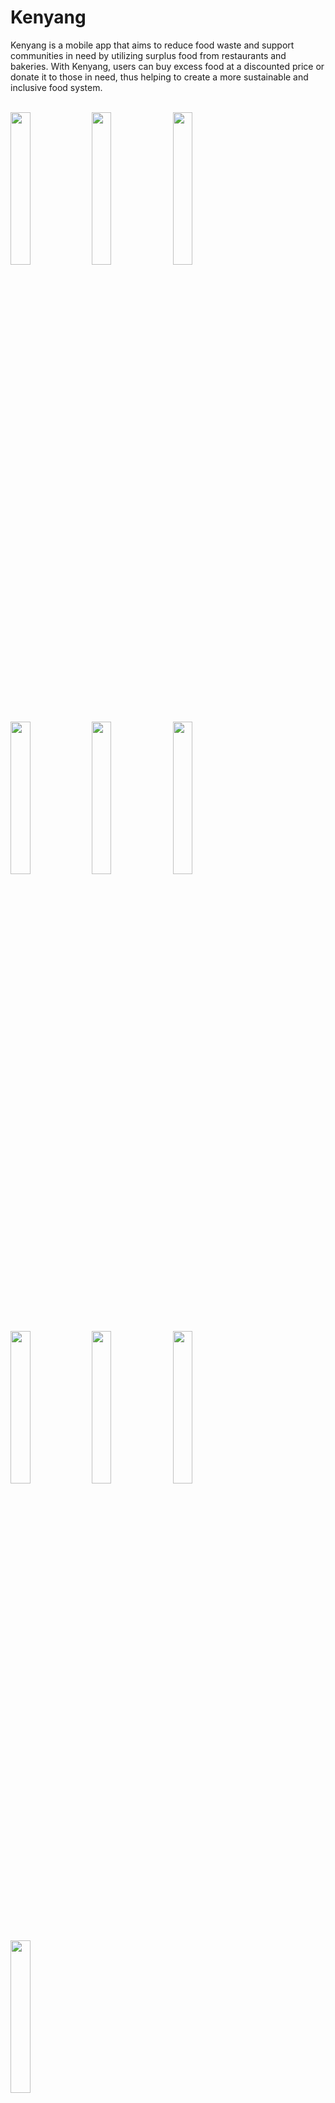 # Kenyang

Kenyang is a mobile app that aims to reduce food waste and support communities in need by utilizing surplus food from restaurants and bakeries. With Kenyang, users can buy excess food at a discounted price or donate it to those in need, thus helping to create a more sustainable and inclusive food system.<br><br>

<img src="https://github.com/Capstone-Kenyang/.github/assets/117462539/2a77a420-21ad-4eb5-ae0e-6aee3760b6a4" width="25%">
<img src="https://github.com/Capstone-Kenyang/.github/assets/117462539/d838c809-10f0-430d-a270-5247908c9946" width="25%">
<img src="https://github.com/Capstone-Kenyang/.github/assets/117462539/5cd63265-0f72-450a-b9ba-a7ebdbda362f" width="25%">
<img src="https://github.com/Capstone-Kenyang/.github/assets/117462539/d58e48bf-447b-4fca-ba14-d111996b60c0" width="25%">
<img src="https://github.com/Capstone-Kenyang/.github/assets/117462539/8d7ae769-2188-4627-b7f6-e24215770f71" width="25%">
<img src="https://github.com/Capstone-Kenyang/.github/assets/117462539/05ae8a35-d2cc-4d02-a69f-90f7a1208bab" width="25%">
<img src="https://github.com/Capstone-Kenyang/.github/assets/117462539/17ff559d-56fb-4a7c-8876-dbb48bb0b8e9" width="25%">
<img src="https://github.com/Capstone-Kenyang/.github/assets/117462539/4091f17d-dfd6-45e5-9b3b-9195b69f8fa8" width="25%">
<img src="https://github.com/Capstone-Kenyang/.github/assets/117462539/fc0463dc-cbea-4e59-a461-592a0ce2e1f7" width="25%">
<img src="https://github.com/Capstone-Kenyang/.github/assets/117462539/35ea0665-3e07-4ef5-aac3-e2669ae5e50a" width="25%">


## What is Kenyang?
Every year, millions of tons of food are wasted in restaurants and bakeries due to overproduction or approaching expiration dates. This is a huge problem that goes against efforts to tackle hunger and reduce food waste. Kenyang is here to tackle this problem in a way:

- **Surplus Food Purchase:** Kenyang provides a platform users can buy discounted price surplus food from food vendors. This not only helps reduce food waste, but also allows consumers to enjoy food at a more affordable price.
  
- **Food Donation:** Users can purchase surplus food through Kenyang and donate it to the needy. These donations are managed by restaurants or bakeries, ensuring the food reaches those who need it most.

- **Food Safety Check:** Kenyang is equipped with a Machine Learning-based food safety scanning feature that allows users to verify if food is safe for consumption. By simply taking a photo of the food, the app will analyze and provide information regarding the condition of the food.

- **Food Category:** This app covers a wide range of food categories to meet diverse needs, including:
  - **Rice Dish:** Rice and various rice-based dishes.
  - **Bread and Pastry:** Various types of bread and pastries.
  - **Fruits:** Various types of fruits.
  - **Vegies:** Various types of vegetables.

With Kenyang, we aim to reduce food waste, alleviate hunger, and create a more sustainable and inclusive food system.<br><br>


## Features

### Food Safety Scanning

- Kenyang app is equipped with a food safety scanning feature that uses Machine Learning technology to verify food safety before consumption.
  
- **How to use the feature:**
  1. Click the camera icon on the bottom navigation bar of Kenyang app.
  2. Take a photo of the food you want to check.
  3. The app automatically analyzes the photo to determine the safety of the food.
  4. The analysis results are displayed within seconds, providing information on whether the food is safe for consumption or not.

### Food Sales

- Kenyang provides a platform to buy surplus food at discounted prices from various sellers, including restaurants, bakeries, fruit sellers, and vegetable sellers.
- Extensive food categories include:
  - **Rice Dishes:** Various types of delicious rice dishes.
  - **Bread and Cakes:** Fresh bread and a variety of appetizing cakes.
  - **Fruits:** Fresh fruits ready for consumption.
  - **Vegetables:** Fresh vegetables that are rich in nutrients.
    
### Donation Options

- Kenyang allows users to not only purchase surplus food at a discounted price, but also donate it to those in need.
- The donation process is managed by the food seller.

### Show Distance Based on Location

- Kenyang app allows users to view the distance between their location and the listed restaurants or bakeries after tehy turn on the location permission.
- This helps users in choosing the place closest to them, minimizing travel time.

### Check Restaurant Location on Google Maps

- Users can access the location information of the listed restaurants or bakeries directly through the Kenyang app.
- This allows users to review the map and determine the best route to reach the venue.

### Sort Menu in Categories Based on Highest Rating or Lowest Distance

- This feature allows users to sort food menus in specific categories based on the highest rating or lowest distance from the user's location.
- Users can easily find and order the most recommended food or the closest to them.

### Order List

- Kenyang app provides an order list feature that allows users to view their order history.
- Users can access details of previous orders, including food purchased, amount paid or donation status.

## Technologies
